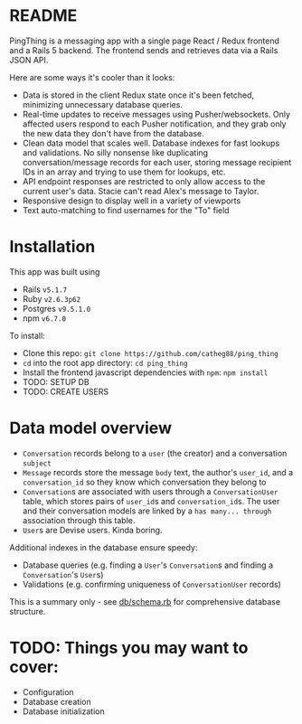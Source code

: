 # README

PingThing is a messaging app with a single page React / Redux frontend and a Rails 5 backend. The frontend sends and retrieves data via a Rails JSON API.

Here are some ways it's cooler than it looks:
* Data is stored in the client Redux state once it's been fetched, minimizing unnecessary database queries.
* Real-time updates to receive messages using Pusher/websockets. Only affected users respond to each Pusher notification, and they grab only the new data they don't have from the database.
* Clean data model that scales well. Database indexes for fast lookups and validations. No silly nonsense like duplicating conversation/message records for each user, storing message recipient IDs in an array and trying to use them for lookups, etc.
* API endpoint responses are restricted to only allow access to the current user's data. Stacie can't read Alex's message to Taylor.
* Responsive design to display well in a variety of viewports
* Text auto-matching to find usernames for the "To" field

# Installation
This app was built using
* Rails `v5.1.7`
* Ruby `v2.6.3p62`
* Postgres `v9.5.1.0`
* npm `v6.7.0`

To install:
* Clone this repo:
`git clone https://github.com/catheg88/ping_thing`
* `cd` into the root app directory:
`cd ping_thing`
* Install the frontend javascript dependencies with `npm`:
`npm install`
* TODO: SETUP DB
* TODO: CREATE USERS

# Data model overview
* `Conversation` records belong to a `user` (the creator) and a conversation `subject`
* `Message` records store the message `body` text, the author's `user_id`, and a `conversation_id` so they know which conversation they belong to
* `Conversation`s are associated with users through a `ConversationUser` table, which stores pairs of `user_id`s and `conversation_id`s. The user and their conversation models are linked by a `has many... through` association through this table.
* `User`s are Devise users. Kinda boring.

Additional indexes in the database ensure speedy:
* Database queries (e.g. finding a `User`'s `Conversation`s and finding a `Conversation`'s `User`s)
* Validations (e.g. confirming uniqueness of `ConversationUser` records)

This is a summary only - see [db/schema.rb](db/schema.rb) for comprehensive database structure.

# TODO: Things you may want to cover:
* Configuration
* Database creation
* Database initialization
